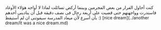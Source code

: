 كنت أحاول الفرار من بعض المجرمين وبينما أركض تسائلت لماذا لا أواجه هؤلاء الأوغاد فاستدرت وواجهتهم حتى قضيت على أربعة رجال فى نصف دقيقة قبل أن ينادينى أحدهم بأن أسرع لأن ميعاد المدرسة سيفوتنى ان لم أستيقظ :) [nice dream](../another dream/It was a nice dream.md)
